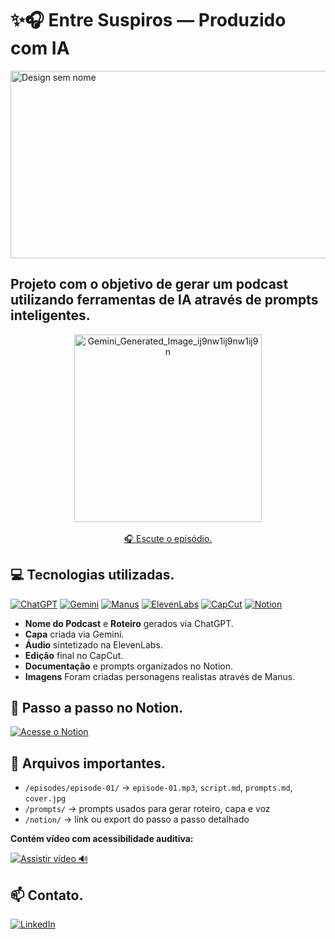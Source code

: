 # ✨🎧 Entre Suspiros — Produzido com IA
<img width="1920" height="300" alt="Design sem nome" src="https://github.com/Milena-soat/podcast_IA_Entre-Suspiross/blob/main/Projeto%20podcast/Imagens%20e%20capa/image.png?raw=true" />


## Projeto com o objetivo de gerar um podcast utilizando ferramentas de IA através de prompts inteligentes.

<div align="center">
  <img width="300" height="300" alt="Gemini_Generated_Image_ij9nw1ij9nw1ij9n" src="https://raw.githubusercontent.com/Milena-soat/podcast_IA_Entre-Suspiross/main/Projeto%20podcast/Imagens%20e%20capa/Gemini_Generated_Image_ij9nw1ij9nw1ij9n.png" />
  <br><br>
  <a href="https://soundcloud.com/milena-coleto/suspiros-literarios-the-deal-do-campus-para-a-tela?si=7efcbe702d03432e97d49f498d5e8f55&utm_source=clipboard&utm_medium=text&utm_campaign=social_sharing">
    🎧 Escute o episódio.
  </a>
</div>

## 💻 Tecnologias utilizadas.
[![ChatGPT](https://img.shields.io/badge/ChatGPT-IA-green?style=for-the-badge&logo=openai&logoColor=white)](https://chat.openai.com)
[![Gemini](https://img.shields.io/badge/Gemini-IA-blue?style=for-the-badge&logo=google&logoColor=white)](https://www.gemini.com)
[![Manus](https://img.shields.io/badge/Manus-IA-purple?style=for-the-badge&logo=manus&logoColor=white)](https://www.manus.com)
[![ElevenLabs](https://img.shields.io/badge/ElevenLabs-TTS-red?style=for-the-badge&logo=elevenlabs&logoColor=white)](https://elevenlabs.io)
[![CapCut](https://img.shields.io/badge/CapCut-Editor-pink?style=for-the-badge&logo=capcut&logoColor=white)](https://www.capcut.com)
[![Notion](https://img.shields.io/badge/Notion-Notes-black?style=for-the-badge&logo=notion&logoColor=white)](https://www.notion.so)

- **Nome do Podcast** e **Roteiro** gerados via ChatGPT.
- **Capa** criada via Gemini.
- **Áudio** sintetizado na ElevenLabs.
- **Edição** final no CapCut.
- **Documentação** e prompts organizados no Notion.
- **Imagens** Foram criadas personagens realistas através de Manus.
## 📝 Passo a passo no Notion.
[![Acesse o Notion](https://img.shields.io/badge/Notion-Podcast-000000?style=for-the-badge&logo=notion&logoColor=white)](https://terrific-clover-fc9.notion.site/Podcast-IA-Entre-Suspiros-27fa29b2745e80ddb5bacd38b463956b?source=copy_link)

## 🧾 Arquivos importantes.
- `/episodes/episode-01/` → `episode-01.mp3`, `script.md`, `prompts.md`, `cover.jpg`
- `/prompts/` → prompts usados para gerar roteiro, capa e voz
- `/notion/` → link ou export do passo a passo detalhado
  
**Contém vídeo com acessibilidade auditiva:**

[![Assistir vídeo 🔊](https://img.shields.io/badge/Assistir-Vídeo-FFB6C1?style=for-the-badge&logo=play&logoColor=white)](https://drive.google.com/file/d/1tgGQZpLjoYOP4gTm-f_5vihhjACuZee9/view?usp=sharing)

## 📫 Contato.
[![LinkedIn](https://img.shields.io/badge/LinkedIn-Perfil-blue?style=for-the-badge&logo=linkedin&logoColor=white)](https://www.linkedin.com/in/milena-soares-037185243)

